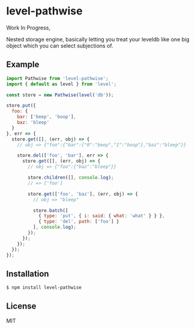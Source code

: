
# level-pathwise

  Work In Progress,

  Nested storage engine, basically letting you treat your leveldb like one big object which you can select subjections of.

## Example

```js
import Pathwise from 'level-pathwise';
import { default as level } from 'level';

const store = new Pathwise(level('db'));

store.put({
  foo: {
    bar: ['beep', 'boop'],
    baz: 'bleep'  
  }
}, err => {
  store.get([], (err, obj) => {
    // obj => {"foo":{"bar":{"0":"beep","1":"boop"},"baz":"bleep"}}

    store.del(['foo', 'bar'], err => {
      store.get([], (err, obj) => {
        // obj => {"foo":{"baz":"bleep"}}

        store.children([], console.log);
        // => ['foo']

        store.get(['foo', 'baz'], (err, obj) => {
          // obj => "bleep"

          store.batch([
            { type: 'put', { i: said: { what: 'what' } } },
            { type: 'del', path: ['foo'] }
          ], console.log);
        });
      });
    });
  });
});
```

## Installation

```bash
$ npm install level-pathwise
```

## License

  MIT

